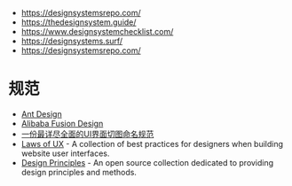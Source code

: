 - https://designsystemsrepo.com/
- https://thedesignsystem.guide/
- https://www.designsystemchecklist.com/
- https://designsystems.surf/
- https://designsystemsrepo.com/

# 规范

- [Ant Design](https://ant.design/index-cn)
- [Alibaba Fusion Design](https://fusion.design/)
- [一份最详尽全面的UI界面切图命名规范](https://www.ui.cn/detail/223758.html)
- [Laws of UX](https://lawsofux.com/?ref=usniemvuilaptrinh) - A collection of best practices for designers when building website user interfaces.
- [Design Principles](https://principles.design/?ref=usniemvuilaptrinh) - An open source collection dedicated to providing design principles and methods.
